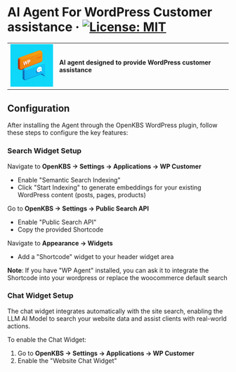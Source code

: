 # AI Agent For WordPress Customer assistance &middot; [![License: MIT](https://img.shields.io/badge/License-MIT-green.svg)](https://github.com/open-kbs/ai-agent-for-woocommerce/blob/main/LICENSE)
<table>
  <tr>
    <td>
      <img src="app/icon.png" alt="App Icon" style="width: 100px; margin-right: 10px;">
    </td>
    <td>
      <strong>AI agent designed to provide WordPress customer assistance</strong>
    </td>
  </tr>
</table>

## Configuration

After installing the Agent through the OpenKBS WordPress plugin, follow these steps to configure the key features:

### Search Widget Setup

Navigate to **OpenKBS → Settings → Applications → WP Customer**
- Enable "Semantic Search Indexing"
- Click "Start Indexing" to generate embeddings for your existing WordPress content (posts, pages, products)

Go to **OpenKBS → Settings → Public Search API**
- Enable "Public Search API"
- Copy the provided Shortcode

Navigate to **Appearance → Widgets**
- Add a "Shortcode" widget to your header widget area

**Note**: If you have "WP Agent" installed, you can ask it to integrate the Shortcode into your wordpress or replace the woocommerce default search

### Chat Widget Setup

The chat widget integrates automatically with the site search, enabling the LLM AI Model to search your website data and assist clients with real-world actions.

To enable the Chat Widget:
1. Go to **OpenKBS → Settings → Applications → WP Customer**
2. Enable the "Website Chat Widget"

